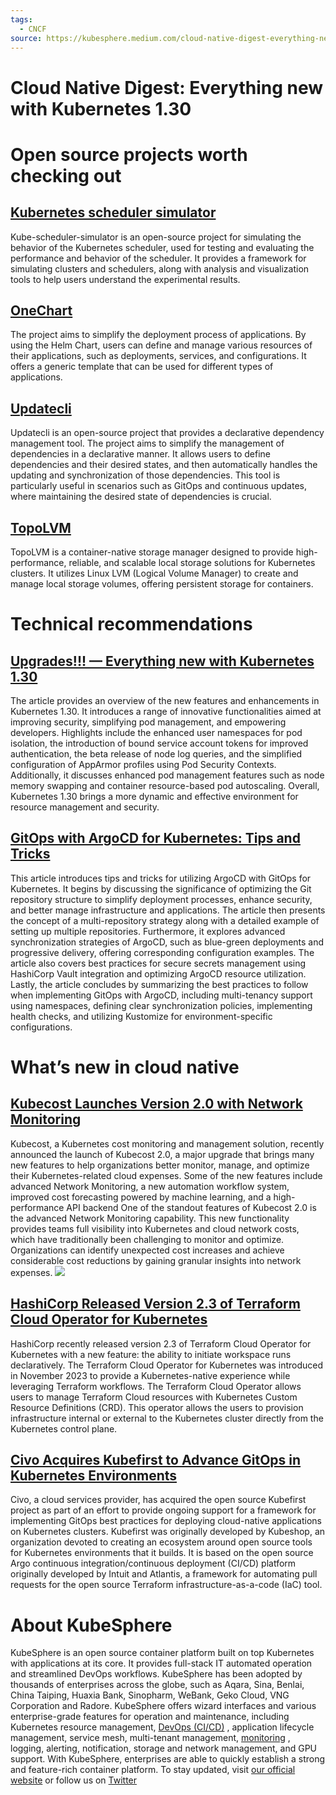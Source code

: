 ```yaml
---
tags:
  - CNCF
source: https://kubesphere.medium.com/cloud-native-digest-everything-new-with-kubernetes-1-30-6fdcdad5f227
---
```





# Cloud Native Digest: Everything new with Kubernetes 1.30



# Open source projects worth checking out



##  [Kubernetes scheduler simulator](https://github.com/kubernetes-sigs/kube-scheduler-simulator) 

Kube-scheduler-simulator is an open-source project for simulating the behavior of the Kubernetes scheduler, used for testing and evaluating the performance and behavior of the scheduler. It provides a framework for simulating clusters and schedulers, along with analysis and visualization tools to help users understand the experimental results.


##  [OneChart](https://github.com/gimlet-io/onechart) 

The project aims to simplify the deployment process of applications. By using the Helm Chart, users can define and manage various resources of their applications, such as deployments, services, and configurations. It offers a generic template that can be used for different types of applications.


##  [Updatecli](https://github.com/updatecli/updatecli) 

Updatecli is an open-source project that provides a declarative dependency management tool.
The project aims to simplify the management of dependencies in a declarative manner. It allows users to define dependencies and their desired states, and then automatically handles the updating and synchronization of those dependencies. This tool is particularly useful in scenarios such as GitOps and continuous updates, where maintaining the desired state of dependencies is crucial.


##  [TopoLVM](https://github.com/topolvm/topolvm) 

TopoLVM is a container-native storage manager designed to provide high-performance, reliable, and scalable local storage solutions for Kubernetes clusters. It utilizes Linux LVM (Logical Volume Manager) to create and manage local storage volumes, offering persistent storage for containers.


# Technical recommendations



##  [Upgrades!!! — Everything new with Kubernetes 1.30](https://medium.com/google-cloud/upgrades-everything-new-with-kubernetes-1-30-b539ebfad4ea) 

The article provides an overview of the new features and enhancements in Kubernetes 1.30. It introduces a range of innovative functionalities aimed at improving security, simplifying pod management, and empowering developers. Highlights include the enhanced user namespaces for pod isolation, the introduction of bound service account tokens for improved authentication, the beta release of node log queries, and the simplified configuration of AppArmor profiles using Pod Security Contexts. Additionally, it discusses enhanced pod management features such as node memory swapping and container resource-based pod autoscaling. Overall, Kubernetes 1.30 brings a more dynamic and effective environment for resource management and security.


##  [GitOps with ArgoCD for Kubernetes: Tips and Tricks](https://overcast.blog/gitops-with-argocd-for-kubernetes-tips-and-tricks-4b926ba75f88) 

This article introduces tips and tricks for utilizing ArgoCD with GitOps for Kubernetes. It begins by discussing the significance of optimizing the Git repository structure to simplify deployment processes, enhance security, and better manage infrastructure and applications. The article then presents the concept of a multi-repository strategy along with a detailed example of setting up multiple repositories.
Furthermore, it explores advanced synchronization strategies of ArgoCD, such as blue-green deployments and progressive delivery, offering corresponding configuration examples. The article also covers best practices for secure secrets management using HashiCorp Vault integration and optimizing ArgoCD resource utilization.
Lastly, the article concludes by summarizing the best practices to follow when implementing GitOps with ArgoCD, including multi-tenancy support using namespaces, defining clear synchronization policies, implementing health checks, and utilizing Kustomize for environment-specific configurations.


# What’s new in cloud native



##  [Kubecost Launches Version 2.0 with Network Monitoring](https://www.infoq.com/news/2024/03/kubecost-version-2-0/?topicPageSponsorship=99cc76d4-5ca9-4ca0-a255-637ae665d7b6) 

Kubecost, a Kubernetes cost monitoring and management solution, recently announced the launch of Kubecost 2.0, a major upgrade that brings many new features to help organizations better monitor, manage, and optimize their Kubernetes-related cloud expenses. Some of the new features include advanced Network Monitoring, a new automation workflow system, improved cost forecasting powered by machine learning, and a high-performance API backend
One of the standout features of Kubecost 2.0 is the advanced Network Monitoring capability. This new functionality provides teams full visibility into Kubernetes and cloud network costs, which have traditionally been challenging to monitor and optimize. Organizations can identify unexpected cost increases and achieve considerable cost reductions by gaining granular insights into network expenses.
![](https://miro.medium.com/v2/resize:fit:700/0*_E4EUi9BsdOAViXo.png) 


##  [HashiCorp Released Version 2.3 of Terraform Cloud Operator for Kubernetes](https://www.infoq.com/news/2024/03/terraform-kubernetes-operator/?topicPageSponsorship=99cc76d4-5ca9-4ca0-a255-637ae665d7b6) 

HashiCorp recently released version 2.3 of Terraform Cloud Operator for Kubernetes with a new feature: the ability to initiate workspace runs declaratively. The Terraform Cloud Operator for Kubernetes was introduced in November 2023 to provide a Kubernetes-native experience while leveraging Terraform workflows.
The Terraform Cloud Operator allows users to manage Terraform Cloud resources with Kubernetes Custom Resource Definitions (CRD). This operator allows the users to provision infrastructure internal or external to the Kubernetes cluster directly from the Kubernetes control plane.


##  [Civo Acquires Kubefirst to Advance GitOps in Kubernetes Environments](https://cloudnativenow.com/features/civo-acquires-kubefirst-to-advance-gitops-in-kubernetes-environments/) 

Civo, a cloud services provider, has acquired the open source Kubefirst project as part of an effort to provide ongoing support for a framework for implementing GitOps best practices for deploying cloud-native applications on Kubernetes clusters.
Kubefirst was originally developed by Kubeshop, an organization devoted to creating an ecosystem around open source tools for Kubernetes environments that it builds. It is based on the open source Argo continuous integration/continuous deployment (CI/CD) platform originally developed by Intuit and Atlantis, a framework for automating pull requests for the open source Terraform infrastructure-as-a-code (IaC) tool.


# About KubeSphere

KubeSphere is an open source container platform built on top Kubernetes with applications at its core. It provides full-stack IT automated operation and streamlined DevOps workflows.
KubeSphere has been adopted by thousands of enterprises across the globe, such as Aqara, Sina, Benlai, China Taiping, Huaxia Bank, Sinopharm, WeBank, Geko Cloud, VNG Corporation and Radore. KubeSphere offers wizard interfaces and various enterprise-grade features for operation and maintenance, including Kubernetes resource management,  [DevOps (CI/CD)](https://kubesphere.io/devops/) , application lifecycle management, service mesh, multi-tenant management,  [monitoring](https://kubesphere.io/observability/) , logging, alerting, notification, storage and network management, and GPU support. With KubeSphere, enterprises are able to quickly establish a strong and feature-rich container platform.
To stay updated, visit  [our official website](https://kubesphere.io/)  or follow us on  [Twitter](https://twitter.com/KubeSphere) 